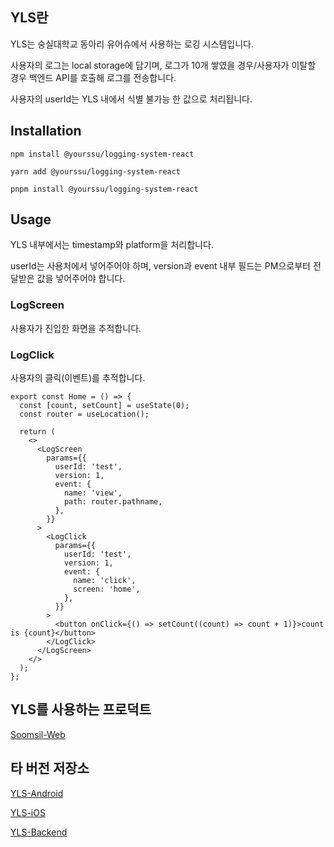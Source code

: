 ## YLS란

YLS는 숭실대학교 동아리 유어슈에서 사용하는 로깅 시스템입니다.

사용자의 로그는 local storage에 담기며, 로그가 10개 쌓였을 경우/사용자가 이탈할 경우 백엔드 API를 호출해 로그를 전송합니다.

사용자의 userId는 YLS 내에서 식별 불가능 한 값으로 처리됩니다.

## Installation

```
npm install @yourssu/logging-system-react

yarn add @yourssu/logging-system-react

pnpm install @yourssu/logging-system-react
```

## Usage

YLS 내부에서는 timestamp와 platform을 처리합니다.

userId는 사용처에서 넣어주어야 하며, version과 event 내부 필드는 PM으로부터 전달받은 값을 넣어주어야 합니다.

### LogScreen

사용자가 진입한 화면을 추적합니다.

### LogClick

사용자의 클릭(이벤트)를 추적합니다.

```tsx
export const Home = () => {
  const [count, setCount] = useState(0);
  const router = useLocation();

  return (
    <>
      <LogScreen
        params={{
          userId: 'test',
          version: 1,
          event: {
            name: 'view',
            path: router.pathname,
          },
        }}
      >
        <LogClick
          params={{
            userId: 'test',
            version: 1,
            event: {
              name: 'click',
              screen: 'home',
            },
          }}
        >
          <button onClick={() => setCount((count) => count + 1)}>count is {count}</button>
        </LogClick>
      </LogScreen>
    </>
  );
};
```

## YLS를 사용하는 프로덕트

[Soomsil-Web](https://github.com/yourssu/Soomsil-Web)

## 타 버전 저장소

[YLS-Android](https://github.com/yourssu/YLS-Android)

[YLS-iOS](https://github.com/yourssu/YLS-iOS)

[YLS-Backend](https://github.com/yourssu/YLS-Backend)
